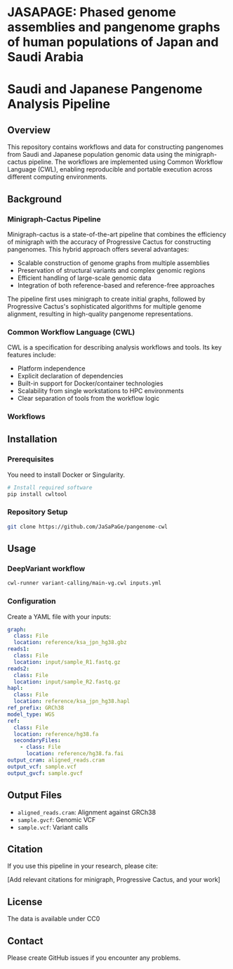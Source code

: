 # JASAPAGE: Phased genome assemblies and pangenome graphs of human populations of Japan and Saudi Arabia

# Saudi and Japanese Pangenome Analysis Pipeline

## Overview
This repository contains workflows and data for constructing pangenomes from Saudi and Japanese population genomic data using the minigraph-cactus pipeline. The workflows are implemented using Common Workflow Language (CWL), enabling reproducible and portable execution across different computing environments.

## Background

### Minigraph-Cactus Pipeline
Minigraph-cactus is a state-of-the-art pipeline that combines the efficiency of minigraph with the accuracy of Progressive Cactus for constructing pangenomes. This hybrid approach offers several advantages:

- Scalable construction of genome graphs from multiple assemblies
- Preservation of structural variants and complex genomic regions
- Efficient handling of large-scale genomic data
- Integration of both reference-based and reference-free approaches

The pipeline first uses minigraph to create initial graphs, followed by Progressive Cactus's sophisticated algorithms for multiple genome alignment, resulting in high-quality pangenome representations.

### Common Workflow Language (CWL)
CWL is a specification for describing analysis workflows and tools. Its key features include:

- Platform independence
- Explicit declaration of dependencies
- Built-in support for Docker/container technologies
- Scalability from single workstations to HPC environments
- Clear separation of tools from the workflow logic


### Workflows

## Installation

### Prerequisites
You need to install Docker or Singularity.
```bash
# Install required software
pip install cwltool
```

### Repository Setup
```bash
git clone https://github.com/JaSaPaGe/pangenome-cwl
```

## Usage

### DeepVariant workflow

```bash
cwl-runner variant-calling/main-vg.cwl inputs.yml
```

### Configuration
Create a YAML file with your inputs:
```yaml
graph:
  class: File
  location: reference/ksa_jpn_hg38.gbz
reads1:
  class: File
  location: input/sample_R1.fastq.gz
reads2:
  class: File
  location: input/sample_R2.fastq.gz
hapl:
  class: File
  location: reference/ksa_jpn_hg38.hapl
ref_prefix: GRCh38
model_type: WGS
ref:
  class: File
  location: reference/hg38.fa
  secondaryFiles:
    - class: File
      location: reference/hg38.fa.fai
output_cram: aligned_reads.cram
output_vcf: sample.vcf
output_gvcf: sample.gvcf
```

## Output Files
- `aligned_reads.cram`: Alignment against GRCh38
- `sample.gvcf`: Genomic VCF
- `sample.vcf`: Variant calls


## Citation
If you use this pipeline in your research, please cite:

[Add relevant citations for minigraph, Progressive Cactus, and your work]

## License
The data is available under CC0

## Contact
Please create GitHub issues if you encounter any problems. 
